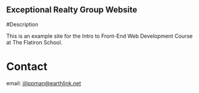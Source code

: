 Exceptional Realty Group Website
---

#Description

This is an example site for the Intro to Front-End Web Development Course at The Flatiron School.

# Contact

email: jjlippman@earthlink.net